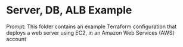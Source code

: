# Server, DB, ALB Example

Prompt: This folder contains an example Terraform configuration that deploys a web server using EC2, in an Amazon Web Services (AWS) account